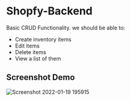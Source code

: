 # Shopfy-Backend
Basic CRUD Functionality. we should be able to:
* Create inventory items
* Edit items
* Delete items
* View a list of them

## Screenshot Demo
![Screenshot 2022-01-19 195915](https://user-images.githubusercontent.com/77940481/150243224-921c4be1-86aa-4ea2-a074-07a5b2c48b89.png)
